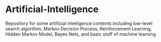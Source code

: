 # Artificial-Intelligence
Repository for some artificial intelligence contents including low-level search algorithm, Markov Decision Process, Reinforcement Learning,  Hidden Markov Model, Bayes Nets, and basic stuff of machine learning
